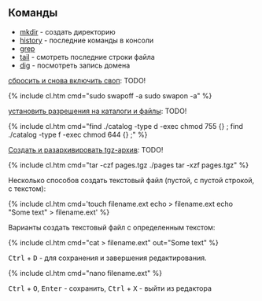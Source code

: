 ## Команды

- [mkdir](mkdir) - создать директорию
- [history](history) - последние команды в консоли
- [grep](grep)
- [tail](tail) - смотреть последние строки файла
- [dig](dig) - посмотреть запись домена

[сбросить и снова включить своп](swap): <span class="warn">TODO!</span>

{% include cl.htm
cmd="sudo swapoff -a
sudo swapon -a" %}

[установить разрешения на каталоги и файлы](chmod_chown_r): <span class="warn">TODO!</span>

{% include cl.htm
cmd="find ./catalog -type d -exec chmod 755 {} \;
find ./catalog -type f -exec chmod 644 {} \;" %}

[Создать и разархивировать tgz-архив](tar): <span class="warn">TODO!</span>

{% include cl.htm
cmd="tar -czf pages.tgz ./pages
tar -xzf pages.tgz" %}

Несколько способов создать текстовый файл (пустой, с пустой строкой, с текстом):

{% include cl.htm
cmd='touch filename.ext
echo > filename.ext
echo "Some text" > filename.ext' %}

Варианты создать текстовый файл с определенным текстом:

{% include cl.htm
cmd="cat > filename.ext"
out="Some text" %}

<kbd>Ctrl</kbd> + <kbd>D</kbd> - для сохранения и завершения редактирования.

{% include cl.htm
cmd="nano filename.ext" %}

<kbd>Ctrl</kbd> + <kbd>O</kbd>, <kbd>Enter</kbd> - сохранить,
<kbd>Ctrl</kbd> + <kbd>X</kbd> - выйти из редактора
